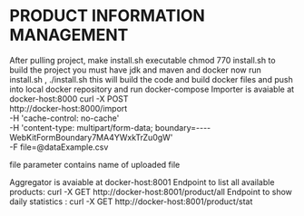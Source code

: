 # PRODUCT INFORMATION MANAGEMENT
After pulling project, make install.sh executable
chmod 770 install.sh
to build the project you must have jdk and maven and docker
now run install.sh , 
./install.sh
this will build the code and build docker files and push into local docker repository and run docker-compose
Importer is avaiable at docker-host:8000
curl -X POST \
  http://docker-host:8000/import \
  -H 'cache-control: no-cache' \
  -H 'content-type: multipart/form-data; boundary=----WebKitFormBoundary7MA4YWxkTrZu0gW' \
  -F file=@dataExample.csv

file parameter contains name of uploaded file


Aggregator is avaiable at docker-host:8001
Endpoint to list all available products:  curl -X GET http://docker-host:8001/product/all 
Endpoint to show daily statistics : curl -X GET http://docker-host:8001/product/stat
